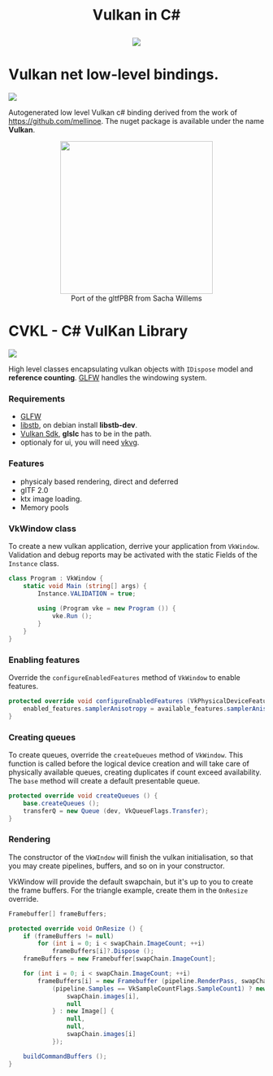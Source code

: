 <h1 align="center">
  Vulkan in C#
  <br>  
<p align="center">
  <a href="https://www.paypal.me/GrandTetraSoftware">
    <img src="https://img.shields.io/badge/Donate-PayPal-green.svg">
  </a>
</p>
</h1>

# Vulkan net low-level bindings.
<a href="https://www.nuget.org/packages/Vulkan"><img src="https://buildstats.info/nuget/Vulkan"></a>

Autogenerated low level Vulkan c# binding derived from the work of https://github.com/mellinoe. The nuget package is available under the name **Vulkan**.

<p align="center">
  <a href="https://github.com/jpbruyere/vk.net/blob/master/samples/pbr/screenshot.png">
    <kbd><img src="https://raw.githubusercontent.com/jpbruyere/vk.net/master/samples/pbr/screenshot.png" height="300"></kbd>
  </a>
   <br>Port of the gltfPBR from Sacha Willems</br>
</p>

# CVKL - C# VulKan Library
<a href="https://www.nuget.org/packages/CVKL"><img src="https://buildstats.info/nuget/CVKL"></a>

High level classes encapsulating vulkan objects with `IDispose` model and **reference counting**. [GLFW](https://www.glfw.org/)  handles the windowing system.

### Requirements
- [GLFW](https://www.glfw.org/)
- [libstb](https://github.com/nothings/stb), on debian install **libstb-dev**.
- [Vulkan Sdk](https://www.lunarg.com/vulkan-sdk/), **glslc** has to be in the path.
- optionaly for ui, you will need [vkvg](https://github.com/jpbruyere/vkvg).

### Features

- physicaly based rendering, direct and deferred
- glTF 2.0
- ktx image loading.
- Memory pools

### VkWindow class

To create a new vulkan application, derrive your application from `VkWindow`. Validation and
debug reports may be activated with the static Fields of the `Instance` class.

```csharp
class Program : VkWindow {
	static void Main (string[] args) {
		Instance.VALIDATION = true;
		
		using (Program vke = new Program ()) {
			vke.Run ();
		}
	}
}
```

### Enabling features

Override the `configureEnabledFeatures` method of `VkWindow` to enable features.
```csharp
protected override void configureEnabledFeatures (VkPhysicalDeviceFeatures available_features, ref VkPhysicalDeviceFeatures enabled_features) {
	enabled_features.samplerAnisotropy = available_features.samplerAnisotropy;
}
```
### Creating queues

To create queues, override the `createQueues` method of `VkWindow`. This function is called before the logical device creation and will take care of physically available queues, creating duplicates if count exceed availability. The `base` method will create a default presentable queue.

```csharp
protected override void createQueues () {
	base.createQueues ();
	transferQ = new Queue (dev, VkQueueFlags.Transfer);
}
```
### Rendering

The constructor of the `VkWIndow` will finish the vulkan initialisation, so that you may create pipelines, buffers, and so on in your constructor.

VkWindow will provide the default swapchain, but it's up to you to create the frame buffers. For the triangle example, create them in the `OnResize` override.
```csharp
Framebuffer[] frameBuffers;

protected override void OnResize () {
	if (frameBuffers != null)
		for (int i = 0; i < swapChain.ImageCount; ++i)
			frameBuffers[i]?.Dispose ();
	frameBuffers = new Framebuffer[swapChain.ImageCount];

	for (int i = 0; i < swapChain.ImageCount; ++i) 
		frameBuffers[i] = new Framebuffer (pipeline.RenderPass, swapChain.Width, swapChain.Height,
			(pipeline.Samples == VkSampleCountFlags.SampleCount1) ? new Image[] {
				swapChain.images[i],
				null
			} : new Image[] {
				null,
				null,
				swapChain.images[i]
			});

	buildCommandBuffers ();
}
```

